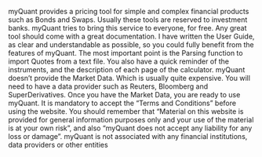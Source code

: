 myQuant provides a pricing tool for simple and complex financial products such as Bonds and Swaps. Usually these tools
are reserved to investment banks. myQuant tries to bring this service to everyone, for free.
Any great tool should come with a great documentation. I have written the User Guide, as clear and understandable as
possible, so you could fully benefit from the features of myQuant. The most important point is the Parsing function to
import Quotes from a text file. You also have a quick reminder of the instruments, and the description of each page of
the calculator.
myQuant doesn’t provide the Market Data. Which is usually quite expensive. You will need to have a data provider such
as Reuters, Bloomberg and SuperDerivatives. Once you have the Market Data, you are ready to use myQuant.
It is mandatory to accept the “Terms and Conditions” before using the website. You should remember that “Material on
this website is provided for general information purposes only and your use of the material is at your own risk”, and also
“myQuant does not accept any liability for any loss or damage”. myQuant is not associated with any financial
institutions, data providers or other entities